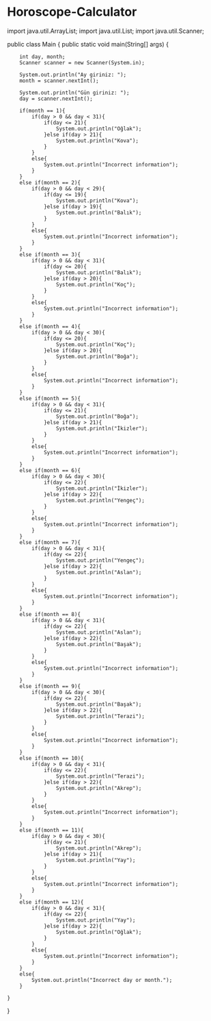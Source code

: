 # Horoscope-Calculator

import java.util.ArrayList;
import java.util.List;
import java.util.Scanner;

public class Main {
    public static void main(String[] args) {

        int day, month;
        Scanner scanner = new Scanner(System.in);

        System.out.println("Ay giriniz: ");
        month = scanner.nextInt();

        System.out.println("Gün giriniz: ");
        day = scanner.nextInt();

        if(month == 1){
            if(day > 0 && day < 31){
                if(day <= 21){
                    System.out.println("Oğlak");
                }else if(day > 21){
                    System.out.println("Kova");
                }
            }
            else{
                System.out.println("Incorrect information");
            }
        }
        else if(month == 2){
            if(day > 0 && day < 29){
                if(day <= 19){
                    System.out.println("Kova");
                }else if(day > 19){
                    System.out.println("Balık");
                }
            }
            else{
                System.out.println("Incorrect information");
            }
        }
        else if(month == 3){
            if(day > 0 && day < 31){
                if(day <= 20){
                    System.out.println("Balık");
                }else if(day > 20){
                    System.out.println("Koç");
                }
            }
            else{
                System.out.println("Incorrect information");
            }
        }
        else if(month == 4){
            if(day > 0 && day < 30){
                if(day <= 20){
                    System.out.println("Koç");
                }else if(day > 20){
                    System.out.println("Boğa");
                }
            }
            else{
                System.out.println("Incorrect information");
            }
        }
        else if(month == 5){
            if(day > 0 && day < 31){
                if(day <= 21){
                    System.out.println("Boğa");
                }else if(day > 21){
                    System.out.println("İkizler");
                }
            }
            else{
                System.out.println("Incorrect information");
            }
        }
        else if(month == 6){
            if(day > 0 && day < 30){
                if(day <= 22){
                    System.out.println("İkizler");
                }else if(day > 22){
                    System.out.println("Yengeç");
                }
            }
            else{
                System.out.println("Incorrect information");
            }
        }
        else if(month == 7){
            if(day > 0 && day < 31){
                if(day <= 22){
                    System.out.println("Yengeç");
                }else if(day > 22){
                    System.out.println("Aslan");
                }
            }
            else{
                System.out.println("Incorrect information");
            }
        }
        else if(month == 8){
            if(day > 0 && day < 31){
                if(day <= 22){
                    System.out.println("Aslan");
                }else if(day > 22){
                    System.out.println("Başak");
                }
            }
            else{
                System.out.println("Incorrect information");
            }
        }
        else if(month == 9){
            if(day > 0 && day < 30){
                if(day <= 22){
                    System.out.println("Başak");
                }else if(day > 22){
                    System.out.println("Terazi");
                }
            }
            else{
                System.out.println("Incorrect information");
            }
        }
        else if(month == 10){
            if(day > 0 && day < 31){
                if(day <= 22){
                    System.out.println("Terazi");
                }else if(day > 22){
                    System.out.println("Akrep");
                }
            }
            else{
                System.out.println("Incorrect information");
            }
        }
        else if(month == 11){
            if(day > 0 && day < 30){
                if(day <= 21){
                    System.out.println("Akrep");
                }else if(day > 21){
                    System.out.println("Yay");
                }
            }
            else{
                System.out.println("Incorrect information");
            }
        }
        else if(month == 12){
            if(day > 0 && day < 31){
                if(day <= 22){
                    System.out.println("Yay");
                }else if(day > 22){
                    System.out.println("Oğlak");
                }
            }
            else{
                System.out.println("Incorrect information");
            }
        }
        else{
            System.out.println("Incorrect day or month.");
        }

    }
}

